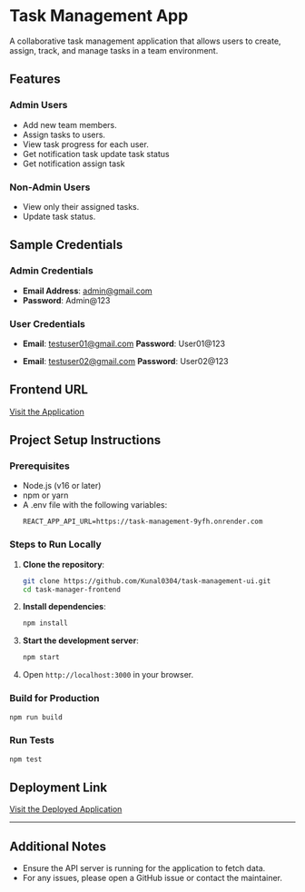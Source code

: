 # Task Management App

A collaborative task management application that allows users to create, assign, track, and manage tasks in a team environment.

## Features

### Admin Users

- Add new team members.
- Assign tasks to users.
- View task progress for each user.
- Get notification task update task status
- Get notification assign task

### Non-Admin Users

- View only their assigned tasks.
- Update task status.

## Sample Credentials

### Admin Credentials

- **Email Address**: admin@gmail.com
- **Password**: Admin@123

### User Credentials

- **Email**: testuser01@gmail.com
  **Password**: User01@123

- **Email**: testuser02@gmail.com
  **Password**: User02@123

## Frontend URL

[Visit the Application](https://task-management-ui-ten.vercel.app)



## Project Setup Instructions

### Prerequisites

- Node.js (v16 or later)
- npm or yarn
- A .env file with the following variables:
  ```env
  REACT_APP_API_URL=https://task-management-9yfh.onrender.com
  ```

### Steps to Run Locally

1. **Clone the repository**:
   ```bash
   git clone https://github.com/Kunal0304/task-management-ui.git
   cd task-manager-frontend
   ```
2. **Install dependencies**:
   ```bash
   npm install
   ```
3. **Start the development server**:
   ```bash
   npm start
   ```
4. Open `http://localhost:3000` in your browser.

### Build for Production

```bash
npm run build
```

### Run Tests

```bash
npm test
```

## Deployment Link

[Visit the Deployed Application](https://task-management-ui-ten.vercel.app)

---

## Additional Notes

- Ensure the API server is running for the application to fetch data.
- For any issues, please open a GitHub issue or contact the maintainer.

